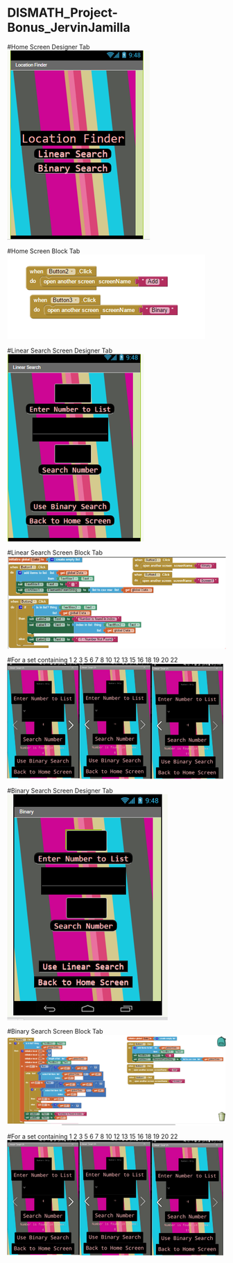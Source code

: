 # DISMATH_Project-Bonus_JervinJamilla
#Home Screen Designer Tab
![Home](Home.PNG)

#Home Screen Block Tab
![HomeBlock](HomeBlock.PNG)

#Linear Search Screen Designer Tab
![Linear](Linear.PNG)

#Linear Search Screen Block Tab
![LinearBlock](LinearBlock.PNG)

#For a set containing 1 2 3 5 6 7 8 10 12 13 15 16 18 19 20 22
![Linear Test](Ex1.PNG)

#Binary Search Screen Designer Tab
![Binary](Binary.PNG)

#Binary Search Screen Block Tab
![BinaryBlock](BinaryBlock.PNG)

#For a set containing 1 2 3 5 6 7 8 10 12 13 15 16 18 19 20 22
![Binary Test](Ex1.PNG)

